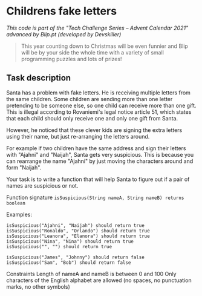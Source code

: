 # Childrens fake letters
*This code is part of the "Tech Challenge Series – Advent Calendar 2021" advanced by Blip.pt (developed by Devskiller)*

> This year counting down to Christmas will be even funnier and Blip will be by your side the whole time with a variety of small programming puzzles and lots of prizes!


## Task description
Santa has a problem with fake letters. He is receiving multiple letters from the same children. Some children are sending more than one letter pretending to be someone else, so one child can receive more than one gift. This is illegal according to Rovaniemi's legal notice article 51, which states that each child should only receive one and only one gift from Santa.

However, he noticed that these clever kids are signing the extra letters using their name, but just re-arranging the letters around.

For example if two children have the same address and sign their letters with "Ajahni" and "Naijah", Santa gets very suspicious. This is because you can rearrange the name "Ajahni" by just moving the characters around and form "Naijah".

Your task is to write a function that will help Santa to figure out if a pair of names are suspicious or not.

Function signature
```isSuspicious(String nameA, String nameB) returns boolean```

Examples:
```
isSuspicious("Ajahni", "Naijah") should return true
isSuspicious("Ronaldo", "Orlando") should return true
isSuspicious("Leanora", "Elanora") should return true
isSuspicious("Nina", "Nina") should return true
isSuspicious("", "") should return true

isSuspicious("James", "Johnny") should return false
isSuspicious("Sam", "Bob") should return false
```
Constraints
Length of nameA and nameB is between 0 and 100
Only characters of the English alphabet are allowed (no spaces, no punctuation marks, no other symbols)
